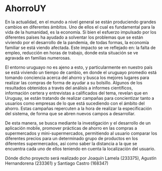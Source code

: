 # AhorroUY
En la actualidad, en el mundo a nivel general se están produciendo grandes cambios en diferentes ámbitos. Uno de ellos el cual es fundamental para la vida de la humanidad, es la economía. Si bien el esfuerzo impulsado por los diferentes países ha ayudado a solventar los problemas que se están viviendo por el desarrollo de la pandemia, de todas formas, la economía familiar se está viendo afectada. Este impacto se ve reflejado en: la falta de empleo, reducción en  horas de trabajo, donde esta situación se ve agravada en familias numerosas. 

El entorno uruguayo no es ajeno a esto, y particularmente en nuestro país se está viviendo un tiempo de cambio, en donde el uruguayo promedio está tomando conciencia acerca del ahorro y busca los mejores lugares para realizar las compras de forma de ayudar a su bolsillo.   Algunos de los resultados obtenidos a través del análisis a informes científicos, información certera y entrevistas a calificados del tema, revelan que en Uruguay, se están tratando de realizar campañas para concientizar tanto a usuarios como empresas de lo que está sucediendo con el ámbito del ahorro. Estas campañas repercuten a la hora de realizar la especificación del sistema, de forma que se abren nuevos campos a desarrollar.  

De esta manera, se busca mediante la investigación y el desarrollo de un aplicación mobile, promover prácticas de ahorro en las compras a supermercados y mini-supermercados, permitiendo al usuario comparar los diferentes precios para un determinado grupo de productos en los diferentes supermercados, así como saber la distancia a la que se encuentra cada uno de ellos teniendo en cuenta la localización del usuario. 

Dónde dicho proyecto será realizado por Joaquín Lamela (233375), Agustín Hernandorena (233361) y Santiago Castro (168347)
